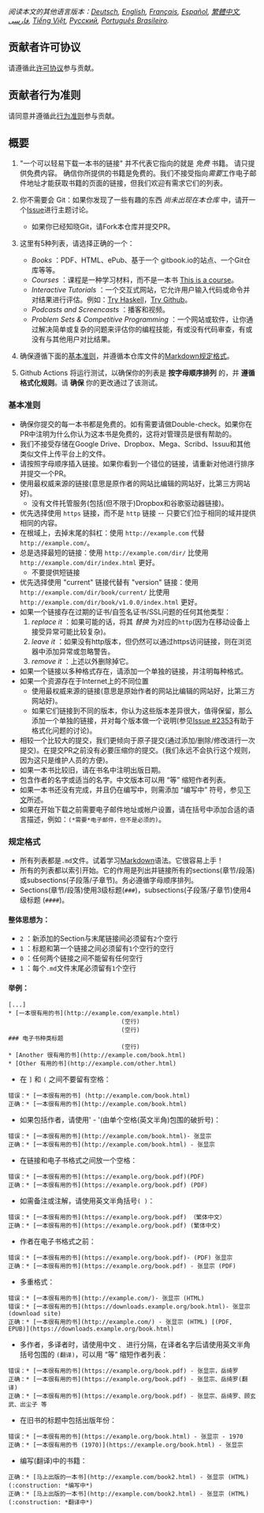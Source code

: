 *阅读本文的其他语言版本：[Deutsch](CONTRIBUTING-de.md), [English](CONTRIBUTING.md), [Français](CONTRIBUTING-fr.md), [Español](CONTRIBUTING-es.md), [繁體中文](CONTRIBUTING-zh_TW.md), [فارسی](CONTRIBUTING-fa_IR.md), [Tiếng Việt](CONTRIBUTING-vn.md), [Русский](CONTRIBUTING-ru.md), [Português Brasileiro](CONTRIBUTING-pt_BR.md).*


## 贡献者许可协议

请遵循此[许可协议](https://github.com/EbookFoundation/free-programming-books/blob/master/LICENSE)参与贡献。


## 贡献者行为准则

请同意并遵循此[行为准则](https://github.com/EbookFoundation/free-programming-books/blob/master/CODE_OF_CONDUCT.md)参与贡献。


## 概要

1. "一个可以轻易下载一本书的链接" 并不代表它指向的就是 *免费* 书籍。 请只提供免费内容。 确信你所提供的书籍是免费的。我们不接受指向*需要*工作电子邮件地址才能获取书籍的页面的链接，但我们欢迎有需求它们的列表。
2. 你不需要会 Git：如果你发现了一些有趣的东西 *尚未出现在本仓库* 中，请开一个[Issue](https://github.com/EbookFoundation/free-programming-books/issues)进行主题讨论。
    * 如果你已经知晓Git，请Fork本仓库并提交PR。
3. 这里有5种列表，请选择正确的一个：

    * *Books* ：PDF、HTML、ePub、基于一个 gitbook.io的站点、一个Git仓库等等。
    * *Courses* ：课程是一种学习材料，而不是一本书 [This is a course](http://ocw.mit.edu/courses/electrical-engineering-and-computer-science/6-006-introduction-to-algorithms-fall-2011/)。
    * *Interactive Tutorials* ：一个交互式网站，它允许用户输入代码或命令并对结果进行评估。例如：[Try Haskell](http://tryhaskell.org)，[Try Github](http://try.github.io)。
    * *Podcasts and Screencasts* ：播客和视频。
    * *Problem Sets & Competitive Programming* ：一个网站或软件，让你通过解决简单或复杂的问题来评估你的编程技能，有或没有代码审查，有或没有与其他用户对比结果。

4. 确保遵循下面的[基本准则](#基本准则)，并遵循本仓库文件的[Markdown规定格式](#规定格式)。

5. Github Actions 将运行测试，以确保你的列表是 **按字母顺序排列** 的，并 **遵循格式化规则**。请 **确保** 你的更改通过了该测试。


### 基本准则

* 确保你提交的每一本书都是免费的。如有需要请做Double-check。如果你在PR中注明为什么你认为这本书是免费的，这将对管理员是很有帮助的。
* 我们不接受存储在Google Drive、Dropbox、Mega、Scribd、Issuu和其他类似文件上传平台上的文件。
* 请按照字母顺序插入链接。如果你看到一个错位的链接，请重新对他进行排序并提交一个PR。
* 使用最权威来源的链接(意思是原作者的网站比编辑的网站好，比第三方网站好)。
    * 没有文件托管服务(包括(但不限于)Dropbox和谷歌驱动器链接)。
* 优先选择使用 `https` 链接，而不是 `http` 链接 -- 只要它们位于相同的域并提供相同的内容。
* 在根域上，去掉末尾的斜杠：使用 `http://example.com` 代替 `http://example.com/`。
* 总是选择最短的链接：使用 `http://example.com/dir/` 比使用 `http://example.com/dir/index.html` 更好。
    * 不要提供短链接
* 优先选择使用 "current" 链接代替有 "version" 链接：使用 `http://example.com/dir/book/current/` 比使用 `http://example.com/dir/book/v1.0.0/index.html` 更好。
* 如果一个链接存在过期的证书/自签名证书/SSL问题的任何其他类型：
  1. *replace it* ：如果可能的话，将其 *替换* 为对应的`http`(因为在移动设备上接受异常可能比较复杂)。
  2. *leave it* ：如果没有http版本，但仍然可以通过https访问链接，则在浏览器中添加异常或忽略警告。
  3. *remove it* ：上述以外删除掉它。
* 如果一个链接以多种格式存在，请添加一个单独的链接，并注明每种格式。
* 如果一个资源存在于Internet上的不同位置
    * 使用最权威来源的链接(意思是原始作者的网站比编辑的网站好，比第三方网站好)。
    * 如果它们链接到不同的版本，你认为这些版本差异很大，值得保留，那么添加一个单独的链接，并对每个版本做一个说明(参见[Issue #2353](https://github.com/EbookFoundation/free-programming-books/issues/2353)有助于格式化问题的讨论)。
* 相较一个比较大的提交，我们更倾向于原子提交(通过添加/删除/修改进行一次提交)。在提交PR之前没有必要压缩你的提交。(我们永远不会执行这个规则，因为这只是维护人员的方便)。
* 如果一本书比较旧，请在书名中注明出版日期。
* 包含作者的名字或适当的名字。中文版本可以用 “等” 缩短作者列表。
* 如果一本书还没有完成，并且仍在编写中，则需添加 “编写中” 符号，参见[下文](#in_process)所述。
* 如果在开始下载之前需要电子邮件地址或帐户设置，请在括号中添加合适的语言描述，例如：`(*需要*电子邮件，但不是必须的)`。


### 规定格式

* 所有列表都是`.md`文件。试着学习[Markdown](https://guides.github.com/features/mastering-markdown/)语法。它很容易上手！
* 所有的列表都以索引开始。它的作用是列出并链接所有的sections(章节/段落)或subsections(子段落/子章节)。务必遵循字母顺序排列。
* Sections(章节/段落)使用3级标题(`###`)，subsections(子段落/子章节)使用4级标题 (`####`)。


#### 整体思想为：

* `2` ：新添加的Section与末尾链接间必须留有`2`个空行
* `1` ：标题和第一个链接之间必须留有`1`个空行的空行
* `0` ：任何两个链接之间不能留有任何空行
* `1` ：每个`.md`文件末尾必须留有`1`个空行


#### 举例：

```
[...]
* [一本很有用的书](http://example.com/example.html)
                                (空行)
                                (空行)
### 电子书种类标题
                                (空行)
* [Another 很有用的书](http://example.com/book.html)
* [Other 有用的书](http://example.com/other.html)
```

* 在 `]` 和 `(` 之间不要留有空格：

```
错误：* [一本很有用的书] (http://example.com/book.html)
正确：* [一本很有用的书](http://example.com/book.html)
```

* 如果包括作者，请使用' - '(由单个空格(英文半角)包围的破折号)：

```
错误：* [一本很有用的书](http://example.com/book.html)- 张显宗
正确：* [一本很有用的书](http://example.com/book.html) - 张显宗
```

* 在链接和电子书格式之间放一个空格：

```
错误：* [一本很有用的书](https://example.org/book.pdf)(PDF)
正确：* [一本很有用的书](https://example.org/book.pdf) (PDF)
```

* 如需备注或注解，请使用英文半角括号`( )`：

```
错误：* [一本很有用的书](https://example.org/book.pdf) （繁体中文）
正确：* [一本很有用的书](https://example.org/book.pdf) (繁体中文)
```

* 作者在电子书格式之前：

```
错误：* [一本很有用的书](https://example.org/book.pdf)- (PDF) 张显宗
正确：* [一本很有用的书](https://example.org/book.pdf) - 张显宗 (PDF)
```

* 多重格式：

```
错误：* [一本很有用的书](http://example.com/)- 张显宗 (HTML)
错误：* [一本很有用的书](https://downloads.example.org/book.html)- 张显宗 (download site)
正确：* [一本很有用的书](http://example.com/) - 张显宗 (HTML) [(PDF, EPUB)](https://downloads.example.org/book.html)
```

* 多作者，多译者时，请使用中文 `、` 进行分隔，在译者名字后请使用英文半角括号包围的 `(翻译)`，可以用 “等” 缩短作者列表：

```
错误：* [一本很有用的书](https://example.org/book.pdf) - 张显宗，岳绮罗
正确：* [一本很有用的书](https://example.org/book.pdf) - 张显宗、岳绮罗(翻译)
正确：* [一本很有用的书](https://example.org/book.pdf) - 张显宗、岳绮罗、顾玄武、出尘子 等
```

* 在旧书的标题中包括出版年份：

```
错误：* [一本很有用的书](https://example.org/book.html) - 张显宗 - 1970
正确：* [一本很有用的书 (1970)](https://example.org/book.html) - 张显宗
```

<a name="in_process"></a>
* 编写(翻译)中的书籍：

```
正确：* [马上出版的一本书](http://example.com/book2.html) - 张显宗 (HTML) (:construction: *编写中*)
正确：* [马上出版的一本书](http://example.com/book2.html) - 张显宗 (HTML) (:construction: *翻译中*)
```
